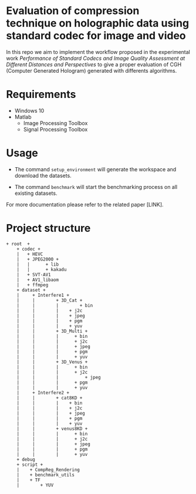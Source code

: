 # Evaluation of compression technique on holographic data using standard codec for image and video

In this repo we aim to implement the workflow proposed in the experimental work *Performance of Standard Codecs and Image Quality Assessment at Different Distances and Perspectives* to give a proper evaluation of CGH (Computer Generated Hologram) generated with differents algorithms. 

# Requirements 

- Windows 10
- Matlab
  - Image Processing Toolbox
  - Signal Processing Toolbox

# Usage

- The command ``` setup_environment ``` will generate the workspace and download the datasets.

- The command ``` benchmark ``` will start the benchmarking process on all existing datasets.

For more documentation please refer to the related paper [LINK].

# Project structure

```
+ root  +
	+ codec +
	|	+ HEVC
	|	+ JPEG2000 +
	|	|	   + lib 
	|	|	   + kakadu	
	|	+ SVT-AV1
	|	+ AV1_libaom
	|	+ ffmpeg
	+ dataset +
	|	  + Interfere1 +
	|	  |	       + 3D_Cat +
	|	  |	       |        + bin
	|	  |	       |	+ j2c
	|	  |	       |	+ jpeg
	|	  |	       |	+ pgm
	|	  |	       |	+ yuv
	|	  |	       + 3D_Multi +
	|	  |	       |	  + bin
	|	  |	       |	  + j2c
	|	  |	       |   	  + jpeg
	|	  |	       |   	  + pgm
	|	  |	       |	  + yuv
	|	  |	       + 3D_Venus +
	|	  |	       |	  + bin
	|	  |	       |	  + j2c
	|	  |	       |          + jpeg
	|	  |	       |	  + pgm
	|	  |	       |	  + yuv
	|	  + Interfere2 + 
	|	  |	       + cat8KD +
	|	  |	       |	+ bin
	|	  |	       |	+ j2c
	|	  |	       |	+ jpeg
	|	  |	       |	+ pgm
	|	  |	       |	+ yuv
	|	  |	       + venus8KD +
	|	  |	       | 	  + bin
	|	  |	       |	  + j2c
	|	  |	       |	  + jpeg
	|	  |	       |	  + pgm
	|	  |	       |	  + yuv
	+ debug	  
	+ script +
	|	 + CompReg_Rendering
	|	 + benchmark_utils
	|	 + TF
	|        + YUV
```

